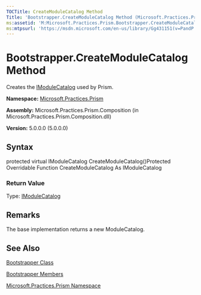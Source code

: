 ```yaml
---
TOCTitle: CreateModuleCatalog Method
Title: 'Bootstrapper.CreateModuleCatalog Method (Microsoft.Practices.Prism)'
ms:assetid: 'M:Microsoft.Practices.Prism.Bootstrapper.CreateModuleCatalog'
ms:mtpsurl: 'https://msdn.microsoft.com/en-us/library/Gg431151(v=PandP.50)'
---
```



# Bootstrapper.CreateModuleCatalog Method

Creates the [IModuleCatalog](https://msdn.microsoft.com/library/microsoft.practices.prism.modularity.imodulecatalog) used by Prism.

**Namespace:** [Microsoft.Practices.Prism](https://msdn.microsoft.com/library/microsoft.practices.prism)
**Assembly:** Microsoft.Practices.Prism.Composition (in Microsoft.Practices.Prism.Composition.dll)

**Version:** 5.0.0.0 (5.0.0.0)

## Syntax

protected virtual IModuleCatalog CreateModuleCatalog()Protected Overridable Function CreateModuleCatalog As IModuleCatalog
### Return Value

Type: [IModuleCatalog](https://msdn.microsoft.com/library/microsoft.practices.prism.modularity.imodulecatalog)

## Remarks

 The base implementation returns a new ModuleCatalog.

## See Also

[Bootstrapper Class](https://msdn.microsoft.com/library/microsoft.practices.prism.bootstrapper)

[Bootstrapper Members](https://msdn.microsoft.com/allmembers.t:microsoft.practices.prism.bootstrapper)

[Microsoft.Practices.Prism Namespace](https://msdn.microsoft.com/library/microsoft.practices.prism)
